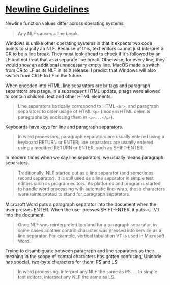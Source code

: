 # [Newline Guidelines](https://www.unicode.org/versions/Unicode16.0.0/core-spec/chapter-5/#G10213)

Newline function values differ across operating systems.

> Any NLF causes a line break.

Windows is unlike other operating systems in that it expects two code points to signify an NLF. Because of this, text editors cannot just interpret a CR to be a line break. They must look ahead to check if it's followed by an LF and not treat that as a separate line break. Otherwise, for every line, they would show an additional unnecessary empty line. MacOS made a switch from CR to LF as its NLF in its X release. I predict that Windows will also switch from CRLF to LF in the future.

When encoded into HTML, line separators are br tags and paragraph separators are p tags. In a subsequent HTML update, p tags were allowed to contain children: text and other HTML elements.

> Line separators basically correspond to HTML `<br>`, and paragraph separators to older usage of HTML `<p>` (modern HTML delimits paragraphs by enclosing them in `<p>...</p>`).

Keyboards have keys for line and paragraph separators.

> In word processors, paragraph separators are usually entered using a keyboard RETURN or ENTER; line separators are usually entered using a modified RETURN or ENTER, such as SHIFT-ENTER.

In modern times when we say line separators, we usually means paragraph separators.

> Traditionally, NLF started out as a line separator (and sometimes record separator). It is still used as a line separator in simple text editors such as program editors. As platforms and programs started to handle word processing with automatic line-wrap, these characters were reinterpreted to stand for paragraph separators.

Microsoft Word puts a paragraph separator into the document when the user presses ENTER. When the user presses SHIFT-ENTER, it puts a... VT into the document.

> Once NLF was reinterpreted to stand for a paragraph separator, in some cases another control character was pressed into service as a line separator. For example, vertical tabulation VT is used in Microsoft Word.

Trying to disambiguate between paragraph and line separators as their meaning in the scope of control characters has gotten confusing, Unicode has special, two-byte characters for them: PS and LS.

> In word processing, interpret any NLF the same as PS. ... In simple text editors, interpret any NLF the same as LS.

